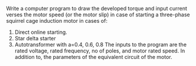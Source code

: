 Write a computer program to draw the developed torque and input current verses the motor speed (or the motor slip) in case of starting a three-phase squirrel cage induction motor in cases of:
1. Direct online starting.
2. Star delta starter
3. Autotransformer with a=0.4, 0.6, 0.8
The inputs to the program are the rated voltage, rated frequency, no of poles, and motor rated speed. In addition to, the parameters of the equivalent circuit of the motor.
